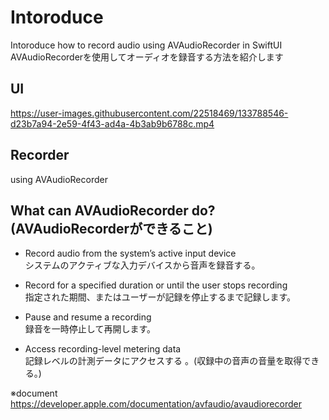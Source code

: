 # Intoroduce
Intoroduce how to record audio using AVAudioRecorder in SwiftUI  
AVAudioRecorderを使用してオーディオを録音する方法を紹介します

## UI
https://user-images.githubusercontent.com/22518469/133788546-d23b7a94-2e59-4f43-ad4a-4b3ab9b6788c.mp4

## Recorder
using AVAudioRecorder

## What can AVAudioRecorder do? (AVAudioRecorderができること)
- Record audio from the system’s active input device  
システムのアクティブな入力デバイスから音声を録音する。

- Record for a specified duration or until the user stops recording  
指定された期間、またはユーザーが記録を停止するまで記録します。

- Pause and resume a recording  
録音を一時停止して再開します。

- Access recording-level metering data  
記録レベルの計測データにアクセスする 。(収録中の音声の音量を取得できる。)

※document  
https://developer.apple.com/documentation/avfaudio/avaudiorecorder
